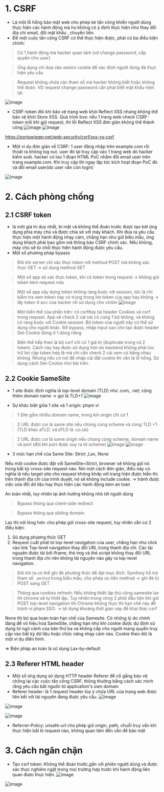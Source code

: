 # 1. CSRF
+ Là một lỗ hổng bảo mật web cho phép kẻ tấn công khiến người dùng thực hiện các hành động mà họ không có ý định thực hiện như thay đổi địa chỉ email, đổi mật khẩu , chuyển tiền.
+ Để một cuộc tấn công CSRF có thể thực hiện được, phải có ba điều kiện chính:
> Có 1 hành động mà hacker quan tâm (vd change password, cấp quyền cho user)

> Ứng dụng chỉ dựa vào sesion cookie để xác định người dùng đã thực hiện yêu cầu  

> Request không chứa các tham số mà hacker không biết hoặc không thể đoán. VD request change password cần phải biết mật khẩu hiện tại. 

![image](https://user-images.githubusercontent.com/97771705/216905098-a27c0228-b69a-4937-b621-49c49efbf8e7.png)
+ CSRF-token đôi khi bảo vệ trang web khỏi Reflect XSS nhưng không thể bảo vệ khỏi Store XSS. Quá trình bve: nếu 1 trang web check CSRF-token mỗi khi gửi request, thì lỗi Reflect XSS đơn giản không thể thành công
![image](https://user-images.githubusercontent.com/97771705/216906353-ee1366e9-bfcd-4ad5-b7eb-84dda10eb0d2.png)
![image](https://user-images.githubusercontent.com/97771705/216906385-047533d9-ec87-4bd8-9f27-16a59f393791.png)

https://portswigger.net/web-security/csrf/xss-vs-csrf

+ Một ví dụ đơn giản về CSRF: 1 user đăng nhập trên example.com rồi thoát ra không log out. user đó lại truy cập vào 1 trang web do hacker kiểm soát. hacker có lưu 1 đoạn HTML PoC nhằm đổi email user trên trang example.com. Khi truy cập thì ngay lập tức kích hoạt đoạn PoC đó và đổi email user(do user vẫn còn login)

![image](https://user-images.githubusercontent.com/97771705/216908789-84ff0843-3a0c-401c-8228-0af42b8ff4d6.png)

# 2. Cách phòng chống
## 2.1 CSRF token
+  là một giá trị duy nhất, bí mật và không thể đoán trước được tạo bởi ứng dụng phía máy chủ và được chia sẻ với máy khách. Khi đưa ra yêu cầu thực hiện một hành động nhạy cảm, chẳng hạn như gửi biểu mẫu, ứng dụng khách phải bao gồm mã thông báo CSRF chính xác. Nếu không, máy chủ sẽ từ chối thực hiện hành động được yêu cầu.
+  Một số phương pháp bypass
> Đôi khi server chỉ xác thực token với method POST mà không xác thực GET -> sử dụng method GET

> Một số app sẽ xác thực token, khi có token trong request -> không gửi token kèm request nữa

> Một số app xây dựng token không ràng buộc với session, tức là chỉ kiểm tra xem token này có trùng trong list token của app hay không -> lấy token ở acc của hacker rồi sử dụng cho victim
![image](https://user-images.githubusercontent.com/97771705/216913030-3b058751-6f94-4f97-94b4-ce724bb72ec3.png)

> Một biến thể của phần trên: có csrfKey tại header Cookies và csrf trong request. App sẽ check 2 cái nài có cùng 1 bộ không, và không có ràng buộc với Cookie session. Bộ token của người này có thể sử dụng cho người khác. Để bypass, nhập input sao cho tạo được header Set-Cookie đứng ở 1 dòng riêng

> Biến thể tiếp theo là bộ csrf chỉ có 1 giá trị (duplicate trong cả 2 token). Cách này hay được sử dụng hơn do backend không phải lưu trữ list cặp token hợp lệ mà chỉ cần check 2 cái xem có bằng nhau không. Nhưng nếu có nơi để nhập cài đặt cookie thì vẫn là lỗ hổng. Sử dụng cách Set-Cookie như bài trên.

## 2.2 Cookie SameSite
+ 1 site được định nghĩa là top-level domain (TLD) như .com, .net; cộng thêm domain name -> gọi là TLD+1
![image](https://user-images.githubusercontent.com/97771705/217400213-a6fcc1e0-4aa4-48c8-8878-4f94f33a3ece.png)


+ Sự khác biệt giữa 1 site và 1 origin: phạm vi
> 1 Site gồm nhiều domain name, trong khi origin chỉ có 1

> 2 URL được coi là same site nếu chúng cùng scheme và cùng TLD +1 (TLD khác eTLD. vd eTLD là .co.uk)

> 2 URL được coi là same origin nếu chúng cùng scheme, domain name và port (đôi khi port được suy ra từ scheme)
![image](https://user-images.githubusercontent.com/97771705/216922377-9ed21466-2e41-4f74-b898-3b002c005591.png)
![image](https://user-images.githubusercontent.com/97771705/216922600-99e78994-7e12-45e6-82d4-1439d55f61cc.png)

+ 3 mức hạn chế của Same Site: Strict ,Lax, None

Nếu một cookie được đặt với SameSite=Strict, browser sẽ không gửi nó trong bất kỳ cross-site request nào. Nói một cách đơn giản, điều này có nghĩa là nếu target site cho request không khớp với trang hiện được hiển thị trên thanh địa chỉ của trình duyệt, nó sẽ không include cookie. -> tránh được việc sửa đổi dữ liệu hay thực hiện các hành động kém an toàn 

An toàn nhất, tuy nhiên lại ảnh hưởng không nhỏ tới người dùng
> Bypass thông qua client-side redirect

>Bypass thông qua sibling domain

Lax thì nới lỏng hơn: cho phép gửi cross-site request, tuy nhiên vẫn có 2 điều kiện:
1. Sử dụng phương thức GET
2. Request cuất phát từ top-level navigation của user, chẳng hạn như click vào link
Top-level navigation thay đổi URL trong thanh địa chỉ. Các tài nguyên được tải bởi iframe, thẻ img và thẻ script không thay đổi URL trong thanh địa chỉ nên không tài nguyên nào gây ra top-level navigation.

> Đôi khi ta có thể ghi đè phương thức để đạt mục đích. Symfony hỗ trợ tham số  `_method` trong biểu mẫu, cho phép ưu tiên method -> ghi đè từ POST sang GET

> Thông qua cookies refresh: Nếu không thiết lập thủ công samesite lax thì chrome sẽ tự thiết lập. Tuy nhiên trong vòng 2 phút đầu tiên khi gửi POST top-level navigation thì Chrome không thực thi hạn chế này để tránh vi phạm SSO. -> lợi dụng khoảng thời gian này để khai thác csrf

None thì bỏ qua hoàn toàn hạn chế của Samesite. Có những lý do chính đáng để vô hiệu hóa SameSite, chẳng hạn như khi cookie được dự định sử dụng từ ngữ cảnh của bên thứ ba và không cấp cho người mang quyền truy cập vào bất kỳ dữ liệu hoặc chức năng nhạy cảm nào. Cookie theo dõi là một ví dụ điển hình.
 
=> Biện pháp an toàn là sử dụng Lax-by-default 
## 2.3 Referer HTML header
+ Một số ứng dụng sử dụng HTTP header Referer để cố gắng bảo vệ chống lại các cuộc tấn công CSRF, thông thường bằng cách xác minh rằng yêu cầu bắt nguồn từ application's own domain
+ Referer header: là 1 request header tùy ý chứa URL của trang web được liên kết với tài nguyên đang được yêu cầu.
![image](https://user-images.githubusercontent.com/97771705/216938481-2b556cda-9e63-4863-b64d-f7bd96bc299f.png)

![image](https://user-images.githubusercontent.com/97771705/216938625-f1925b48-f009-44c3-b817-8ac2ba61acc3.png)

![image](https://user-images.githubusercontent.com/97771705/216941682-1740d48c-306c-4c38-a5e6-0adc18265059.png)

+ Referrer-Policy: unsafe-url cho phép gửi origin, path, chuỗi truy vấn khi thực hiện bất kì request nào, không quan tâm đến vấn đề bảo mật
# 3. Cách ngăn chặn
+ Tạo csrf token: Không thể đoán trước,gắn với phiên người dùng và được xác thực nghiêm ngặt trong mọi trường hợp trước khi hành động liên quan được thực hiện.
![image](https://user-images.githubusercontent.com/97771705/216943071-f9eac513-72d7-4b07-bcc6-9ec409817665.png)

![image](https://user-images.githubusercontent.com/97771705/216943321-1f6133a0-91aa-426b-8f1c-e8b99cd45dbe.png)
